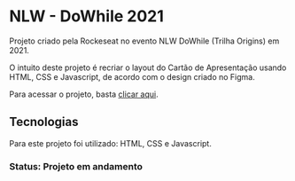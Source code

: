 # NLW - DoWhile 2021

Projeto criado pela Rockeseat no evento NLW DoWhile (Trilha Origins) em 2021.

O intuito deste projeto é recriar o layout do Cartão de Apresentação usando HTML, CSS e Javascript, de acordo com o design criado no Figma.

Para acessar o projeto, basta [clicar aqui](https://danieldpalma.github.io/doWhile-2021/).


## Tecnologias
Para este projeto foi utilizado: HTML, CSS e Javascript.

### Status: Projeto em andamento
